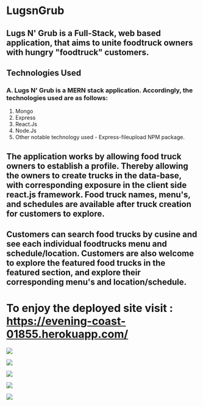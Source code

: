 # LugsnGrub

## Lugs N' Grub is a Full-Stack, web based application, that aims to unite foodtruck owners with hungry "foodtruck" customers. 

## Technologies Used 
### A. Lugs N' Grub is a MERN stack application. Accordingly, the technologies used are as follows:
1. Mongo
2. Express
3. React.Js
4. Node.Js
5. Other notable technology used -  Express-fileupload NPM package. 

## The application works by allowing food truck owners to establish a profile. Thereby allowing the owners to create trucks in the data-base, with corresponding exposure in the client side react.js framework. Food truck names, menu's, and schedules are available after truck creation for customers to explore. 
## Customers can search food trucks by cusine and see each individual foodtrucks menu and schedule/location. Customers are also welcome to explore the featured food trucks in the featured section, and explore their corresponding menu's and location/schedule. 

# To enjoy the deployed site visit : https://evening-coast-01855.herokuapp.com/

![ ](readMeImages/pic1)

![ ](readMeImages/pic2)

![ ](readMeImages/pic3)

![ ](readMeImages/pic4)

![ ](readMeImages/pic5)
